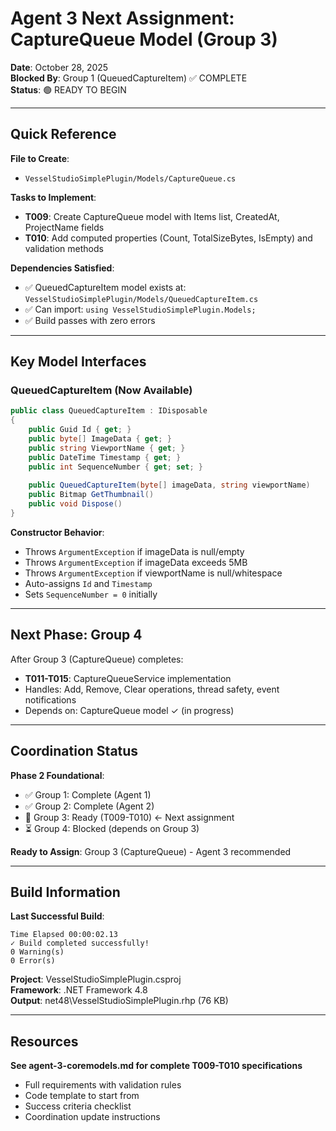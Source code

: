 # Agent 3 Next Assignment: CaptureQueue Model (Group 3)

**Date**: October 28, 2025  
**Blocked By**: Group 1 (QueuedCaptureItem) ✅ COMPLETE  
**Status**: 🟢 READY TO BEGIN

---

## Quick Reference

**File to Create**:
- `VesselStudioSimplePlugin/Models/CaptureQueue.cs`

**Tasks to Implement**:
- **T009**: Create CaptureQueue model with Items list, CreatedAt, ProjectName fields
- **T010**: Add computed properties (Count, TotalSizeBytes, IsEmpty) and validation methods

**Dependencies Satisfied**:
- ✅ QueuedCaptureItem model exists at: `VesselStudioSimplePlugin/Models/QueuedCaptureItem.cs`
- ✅ Can import: `using VesselStudioSimplePlugin.Models;`
- ✅ Build passes with zero errors

---

## Key Model Interfaces

### QueuedCaptureItem (Now Available)

```csharp
public class QueuedCaptureItem : IDisposable
{
    public Guid Id { get; }
    public byte[] ImageData { get; }
    public string ViewportName { get; }
    public DateTime Timestamp { get; }
    public int SequenceNumber { get; set; }
    
    public QueuedCaptureItem(byte[] imageData, string viewportName)
    public Bitmap GetThumbnail()
    public void Dispose()
}
```

**Constructor Behavior**:
- Throws `ArgumentException` if imageData is null/empty
- Throws `ArgumentException` if imageData exceeds 5MB
- Throws `ArgumentException` if viewportName is null/whitespace
- Auto-assigns `Id` and `Timestamp`
- Sets `SequenceNumber = 0` initially

---

## Next Phase: Group 4

After Group 3 (CaptureQueue) completes:
- **T011-T015**: CaptureQueueService implementation
- Handles: Add, Remove, Clear operations, thread safety, event notifications
- Depends on: CaptureQueue model ✓ (in progress)

---

## Coordination Status

**Phase 2 Foundational**:
- ✅ Group 1: Complete (Agent 1)
- ✅ Group 2: Complete (Agent 2)
- 🔄 Group 3: Ready (T009-T010) ← Next assignment
- ⏳ Group 4: Blocked (depends on Group 3)

**Ready to Assign**: Group 3 (CaptureQueue) - Agent 3 recommended

---

## Build Information

**Last Successful Build**:
```
Time Elapsed 00:00:02.13
✓ Build completed successfully!
0 Warning(s)
0 Error(s)
```

**Project**: VesselStudioSimplePlugin.csproj  
**Framework**: .NET Framework 4.8  
**Output**: net48\VesselStudioSimplePlugin.rhp (76 KB)

---

## Resources

**See agent-3-coremodels.md for complete T009-T010 specifications**

- Full requirements with validation rules
- Code template to start from
- Success criteria checklist
- Coordination update instructions
